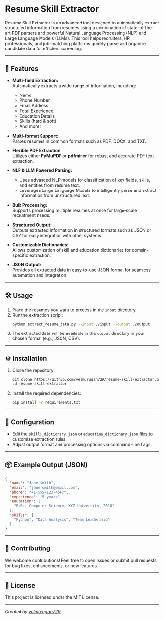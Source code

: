 # Resume Skill Extractor

Resume Skill Extractor is an advanced tool designed to automatically extract structured information from resumes using a combination of state-of-the-art PDF parsers and powerful Natural Language Processing (NLP) and Large Language Models (LLMs). This tool helps recruiters, HR professionals, and job-matching platforms quickly parse and organize candidate data for efficient screening.

---

## 🚀 Features

- **Multi-field Extraction:**  
  Automatically extracts a wide range of information, including:
  - Name
  - Phone Number
  - Email Address
  - Total Experience
  - Education Details
  - Skills (hard & soft)
  - And more!

- **Multi-format Support:**  
  Parses resumes in common formats such as PDF, DOCX, and TXT.

- **Flexible PDF Extraction:**  
  Utilizes either **PyMuPDF** or **pdfminer** for robust and accurate PDF text extraction.

- **NLP & LLM Powered Parsing:**  
  - Uses advanced NLP models for classification of key fields, skills, and entities from resume text.
  - Leverages Large Language Models to intelligently parse and extract information from unstructured text.

- **Bulk Processing:**  
  Supports processing multiple resumes at once for large-scale recruitment needs.

- **Structured Output:**  
  Outputs extracted information in structured formats such as JSON or CSV for easy integration with other systems.

- **Customizable Dictionaries:**  
  Allows customization of skill and education dictionaries for domain-specific extraction.

- **JSON Output:**  
  Provides all extracted data in easy-to-use JSON format for seamless automation and integration.

---

## 🛠️ Usage

1. Place the resumes you want to process in the `input` directory.
2. Run the extraction script:
   ```bash
   python extract_resume_data.py --input ./input --output ./output
   ```
3. The extracted data will be available in the `output` directory in your chosen format (e.g., JSON, CSV).

---

## ⚙️ Installation

1. Clone the repository:
   ```bash
   git clone https://github.com/velmurugan729/resume-skill-extractor.git
   cd resume-skill-extractor
   ```
2. Install the required dependencies:
   ```bash
   pip install -r requirements.txt
   ```

---

## 📝 Configuration

- Edit the `skills_dictionary.json` or `education_dictionary.json` files to customize extraction rules.
- Adjust output format and processing options via command-line flags.

---

## 📦 Example Output (JSON)

```json
{
  "name": "Jane Smith",
  "email": "jane.smith@email.com",
  "phone": "+1-555-123-4567",
  "experience": "5 years",
  "education": [
    "B.Sc. Computer Science, XYZ University, 2018"
  ],
  "skills": [
    "Python", "Data Analysis", "Team Leadership"
  ]
}
```

---

## 🤝 Contributing

We welcome contributions! Feel free to open issues or submit pull requests for bug fixes, enhancements, or new features.

---

## 📜 License

This project is licensed under the MIT License.

---

*Created by [velmurugan729](https://github.com/velmurugan729)*
